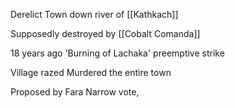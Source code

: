 Derelict Town down river of [[Kathkach]]

Supposedly destroyed by [[Cobalt Comanda]]

18 years ago
'Burning of Lachaka'
preemptive strike

Village razed
Murdered the entire town

Proposed by Fara
Narrow vote,